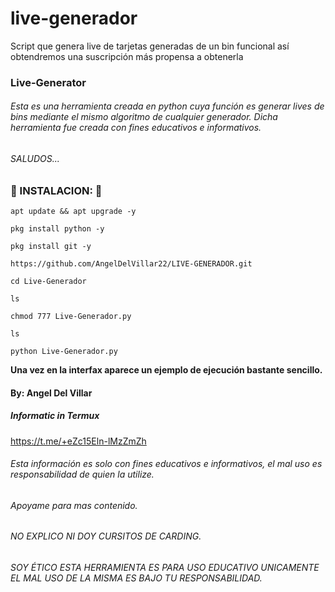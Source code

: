 # live-generador
Script que genera live de tarjetas generadas de un bin funcional así obtendremos una suscripción más propensa a obtenerla
### Live-Generator

###### Esta es una herramienta creada en python cuya función es generar lives de bins mediante el mismo algoritmo de cualquier generador. Dicha herramienta fue creada con fines educativos e informativos.
###### SALUDOS...


### 🔮 INSTALACION: 🔮

```
apt update && apt upgrade -y

pkg install python -y

pkg install git -y

https://github.com/AngelDelVillar22/LIVE-GENERADOR.git

cd Live-Generador

ls

chmod 777 Live-Generador.py

ls

python Live-Generador.py
```

__Una vez en la interfax aparece un ejemplo de ejecución bastante sencillo.__

#### By: Angel Del Villar

##### Informatic in Termux

https://t.me/+eZc15Eln-lMzZmZh


###### Esta información es solo con fines educativos e informativos, el mal uso es responsabilidad de quien la utilize.

###### Apoyame para mas contenido.


######  NO EXPLICO NI DOY CURSITOS DE CARDING.

###### SOY ÉTICO ESTA HERRAMIENTA  ES PARA USO EDUCATIVO UNICAMENTE EL MAL USO DE LA MISMA ES BAJO TU RESPONSABILIDAD.
